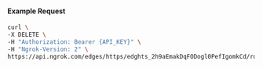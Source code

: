 <!-- Code generated for API Clients. DO NOT EDIT. -->

#### Example Request

```bash
curl \
-X DELETE \
-H "Authorization: Bearer {API_KEY}" \
-H "Ngrok-Version: 2" \
https://api.ngrok.com/edges/https/edghts_2h9aEmakDqFODogl0PefIgomkCd/routes/edghtsrt_2h9aEmNgCO7ElQqWmxINzLtja34/policy
```
